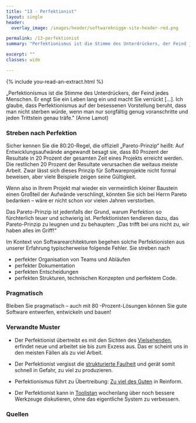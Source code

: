 ```yaml
---
title: "13 - Perfektionist"
layout: single
header:
  overlay_image: /images/header/softwareknigge-site-header-red.png

permalink: /13-perfektionist
summary: "Perfektionismus ist die Stimme des Unterdrückers, der Feind jedes Menschen. Er engt Sie ein Leben lang ein und macht Sie verrückt [...]. Ich glaube, dass Perfektionismus auf der besessenen Vorstellung beruht, dass man nicht sterben würde, wenn man nur sorgfältig genug voranschritte und jeden Trittstein genau träfe. (Anne Lamot)"

excerpt: ""
classes: wide

---
```

{% include you-read-an-extract.html %}


„Perfektionismus ist die Stimme des Unterdrückers, der Feind jedes Menschen.
Er engt Sie ein Leben lang ein und macht Sie verrückt [...]. Ich glaube, dass Perfektionismus auf der besessenen Vorstellung beruht, dass man nicht sterben würde, wenn man nur sorgfältig genug voranschritte und jeden Trittstein genau träfe." (Anne Lamot)

### Streben nach Perfektion
Sicher kennen Sie die 80:20-Regel, die offiziell „Pareto-Prinzip“ heißt: Auf Entwicklungsaufwände angewandt besagt sie, dass 80 Prozent der Resultate in 20 Prozent der gesamten Zeit eines Projekts erreicht werden. Die restlichen 20 Prozent der Resultate verursachen die weitaus meiste Arbeit. Zwar lässt sich dieses Prinzip für Softwareprojekte nicht formal beweisen, aber viele Beispiele zeigen seine Gültigkeit.

Wenn also in Ihrem Projekt mal wieder ein vermeintlich kleiner Baustein einen Großteil der Aufwände verschlingt, könnten Sie sich bei Herrn Pareto bedanken – wäre er nicht schon vor vielen Jahren verstorben.

Das Pareto-Prinzip ist jedenfalls der Grund, warum Perfektion so fürchterlich teuer und schwierig ist. Perfektionisten tendieren dazu, das Pareto-Prinzip zu leugnen und zu behaupten: „Das trifft bei uns nicht zu, wir haben alles im Griff!“

Im Kontext von Softwarearchitekturen begehen solche Perfektionisten aus unserer Erfahrung typischerweise folgende Fehler. Sie streben nach

* perfekter Organisation von Teams und Abläufen
* perfekter Dokumentation
* perfekten Entscheidungen
* perfekten Strukturen, technischen Konzepten und perfektem Code.

### Pragmatisch

Bleiben Sie pragmatisch – auch mit 80 -Prozent-Lösungen können Sie gute Software entwerfen, entwickeln und bauen!

### Verwandte Muster

* Der Perfektionist übertreibt es mit den Sichten des [Vielsehenden](),
erfindet neue und arbeitet sie bis zum Exzess aus.
Das er scheint uns in den meisten Fällen als zu viel Arbeit.

* Der Perfektionist vergisst die [strukturierte Faulheit](04-strukturierte-faulheit) und gerät somit schnell in Gefahr, zu viel zu produzieren.

* Perfektionismus führt zu Übertreibung: [Zu viel des Guten](/07-zuviel-des-guten) in Reinform.
* Der Perfektionist kann in [Toolistan](/22-toolistan) wochenlang über noch bessere Werkzeuge diskutieren, ohne das eigentliche System zu verbessern.

### Quellen
